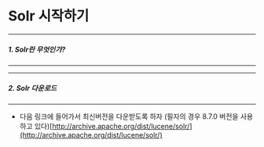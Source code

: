 # Solr 시작하기  

---
##### 1. Solr란 무엇인가?  
---


---
#####  2. Solr 다운로드
---
+ 다음 링크에 들어가서 최신버전을 다운받도록 하자 (필자의 경우  8.7.0 버전을 사용하고 있다)[http://archive.apache.org/dist/lucene/solr/](http://archive.apache.org/dist/lucene/solr/)   
<!--stackedit_data:
eyJoaXN0b3J5IjpbMjAwNjkyMTk4MF19
-->